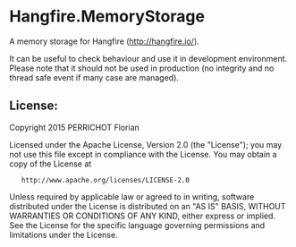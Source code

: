 Hangfire.MemoryStorage
========

A memory storage for Hangfire (http://hangfire.io/).

It can be useful to check behaviour and use it in development environment. Please note that it should not be used in production (no integrity and no thread safe event if many case are managed).


License:
---
Copyright 2015 PERRICHOT Florian

   Licensed under the Apache License, Version 2.0 (the "License");
   you may not use this file except in compliance with the License.
   You may obtain a copy of the License at

       http://www.apache.org/licenses/LICENSE-2.0

   Unless required by applicable law or agreed to in writing, software
   distributed under the License is distributed on an "AS IS" BASIS,
   WITHOUT WARRANTIES OR CONDITIONS OF ANY KIND, either express or implied.
   See the License for the specific language governing permissions and
   limitations under the License.
